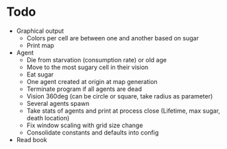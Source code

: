 # Todo
* Graphical output
    + Colors per cell are between one and another based on sugar
    + Print map
* Agent
    + Die from starvation (consumption rate) or old age
    + Move to the most sugary cell in their vision
    + Eat sugar
    + One agent created at origin at map generation
    + Terminate program if all agents are dead
    + Vision 360deg (can be circle or square, take radius as parameter)
    - Several agents spawn
    - Take stats of agents and print at process close (Lifetime, max sugar, death location)
    - Fix window scaling with grid size change
    - Consolidate constants and defaults into config
* Read book
